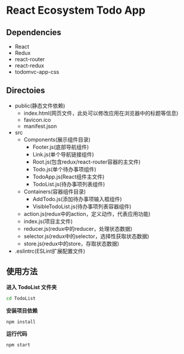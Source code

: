 # React Ecosystem Todo App

## Dependencies

* React
* Redux
* react-router
* react-redux
* todomvc-app-css

## Directoies

* public(静态文件依赖)
  - index.html(网页文件，此处可以修改应用在浏览器中的标题等信息)
  - favicon.ico
  - manifest.json
* src
  - Components(展示组件目录)
    + Footer.js(底部导航组件)
    + Link.js(单个导航链接组件)
    + Root.js(包含redux/react-router容器的主文件)
    + Todo.js(单个待办事项组件)
    + TodoApp.js(React组件主文件)
    + TodoList.js(待办事项列表组件)
  - Containers(容器组件目录)
    + AddTodo.js(添加待办事项输入框组件)
    + VisibleTodoList.js(待办事项列表容器组件)
  - action.js(redux中的action，定义动作，代表应用功能)
  - index.js(项目主文件)
  - reducer.js(redux中的reducer，处理状态数据)
  - selector.js(redux中的selector，选择性获取状态数据)
  - store.js(redux中的store，存取状态数据)
* .eslintrc(ESLint扩展配置文件)

## 使用方法

**进入 TodoList 文件夹**

```bash
cd TodoList
```

**安装项目依赖**

```bash
npm install
```

**运行代码**

```bash
npm start
```

